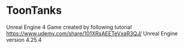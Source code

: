# ToonTanks
Unreal Engine 4 Game created by following tutorial
https://www.udemy.com/share/101XRsAEETeVxaR3QJ/
Unreal Engine version 4.25.4
